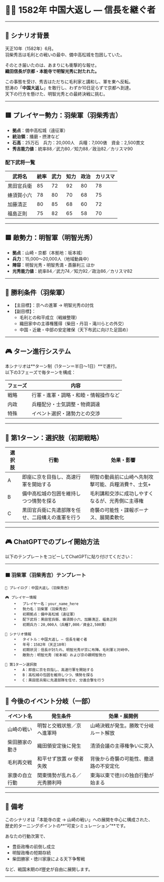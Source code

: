 # 🏃‍♂️ 1582年 中国大返し — 信長を継ぐ者

---

## 📘 シナリオ背景

天正10年（1582年）6月。  
羽柴秀吉は毛利との戦いの最中、備中高松城を包囲していた。

そのとき届いたのは、あまりにも衝撃的な報せ。  
**織田信長が京都・本能寺で明智光秀に討たれた。**

この事態を受け、秀吉はただちに毛利家と講和し、軍を東へ反転。  
怒涛の「**中国大返し**」を敢行し、わずか10日足らずで京都へ到達。  
天下の行方を懸けた、明智光秀との最終決戦に挑む。

---

## 🟥 プレイヤー勢力：羽柴軍（羽柴秀吉）

- **拠点**：備中高松城（遠征軍）
- **統治領**：播磨・摂津など
- **石高**：25万石　兵力：20,000人　兵糧：7,000俵　資金：2,500貫文  
- **秀吉能力値**：統率88／武力80／知力88／政治82／カリスマ90

### 配下武将一覧

| 武将名       | 統率 | 武力 | 知力 | 政治 | カリスマ |
|--------------|------|------|------|--------|-----------|
| 黒田官兵衛   | 85   | 72   | 92   | 80   | 78        |
| 蜂須賀小六   | 78   | 80   | 70   | 68   | 75        |
| 加藤清正     | 80   | 85   | 68   | 60   | 72        |
| 福島正則     | 75   | 82   | 65   | 58   | 70        |

---

## 🟦 敵勢力：明智軍（明智光秀）

- **拠点**：山崎・京都（本拠地：坂本城）  
- **兵力**：15,000〜20,000人（地域動員中）  
- **陣容**：明智光秀・明智秀満・斎藤利三 ほか  
- **光秀能力値**：統率84／武力74／知力92／政治86／カリスマ82

---

## 🎯 勝利条件（羽柴軍）

- 【主目標】：京への進軍 → 明智光秀の討伐  
- 【副目標】：
  - 毛利との和平成立（戦線整理）
  - 織田家中の主導権獲得（柴田・丹羽・滝川らとの外交）
  - 中国・近畿・中部の安定確保（天下布武に向けた足固め）

---

## 🎮 ターン進行システム

本シナリオは**ターン制（1ターン＝半日〜1日）**で進行。  
以下の3フェーズで毎ターンを構成：

| フェーズ | 内容                              |
|----------|-----------------------------------|
| 戦略     | 行軍・進軍・調略・和睦・情報操作など |
| 内政     | 兵糧配分・士気調整・物資調達         |
| 特殊     | イベント選択・諸勢力との交渉         |

---

## 🔰 第1ターン：選択肢（初期戦略）

| 選択肢 | 行動 | 効果・影響 |
|--------|------|-------------|
| A | 即座に京を目指し、高速行軍を開始する | 明智の動員前に山崎へ先制攻撃可能、兵糧消費↑、士気+ |
| B | 備中高松城の包囲を維持しつつ情勢を探る | 毛利講和交渉に成功しやすくなるが、光秀側に主導権 |
| C | 黒田官兵衛に先遣部隊を任せ、二段構えの進軍を行う | 奇襲の可能性・諜報ボーナス、展開柔軟化 |

---

## 🎮 ChatGPTでのプレイ開始方法

以下のテンプレートをコピーしてChatGPTに貼り付けてください：

---

### 🟧 羽柴軍（羽柴秀吉）テンプレート

```
📝 プレイログ：中国大返し（羽柴秀吉）

🎮 プレイヤー情報
	•	プレイヤー名：your_name_here
	•	勢力名：羽柴軍（羽柴秀吉）
	•	初期拠点：備中高松城（遠征軍）
	•	配下武将：黒田官兵衛、蜂須賀小六、加藤清正、福島正則
	•	初期兵力：20,000人（兵糧7,000／資金2,500貫）

📘 シナリオ情報
	•	タイトル：中国大返し — 信長を継ぐ者
	•	年号：1582年（天正10年）
	•	初期状況：信長が討たれ、明智光秀が京に布陣。毛利軍と対峙中。
	•	敵勢力：明智光秀（坂本城）および京の親明智勢力

🎯 第1ターン選択肢
	•	A：即座に京を目指し、高速行軍を開始する
	•	B：高松城の包囲を維持しつつ、情勢を探る
	•	C：黒田官兵衛に先遣部隊を任せ、分進合撃を行う
```
---

## 🧭 今後のイベント分岐（一部）

| イベント名         | 発生条件                      | 効果・展開例                            |
|--------------------|-------------------------------|------------------------------------------|
| 山崎の戦い         | 明智と交戦状態／京へ進軍時   | 山崎決戦が発生。勝敗で分岐ルート解放   |
| 柴田勝家の動き     | 織田領安定後に発生            | 清須会議の主導権争いに突入              |
| 毛利再交戦         | 和平せず放置 or 使者失敗     | 背後から奇襲の可能性、撤退路の不安定化 |
| 家康の自立行動     | 関東情勢が乱れる／光秀勝利時 | 東海以東で徳川の独自行動が始まる        |

---

## 💬 備考

このシナリオは「本能寺の変 → 山崎の戦い」への展開を中心に構成された、  
歴史的ターニングポイントの**“可変シミュレーション”**です。

あなたの行動次第で、  
- 豊臣政権の前倒し成立  
- 明智政権の短期存続  
- 柴田勝家・徳川家康による天下争奪戦  

など、戦国末期のif歴史が自由に展開します。

---

